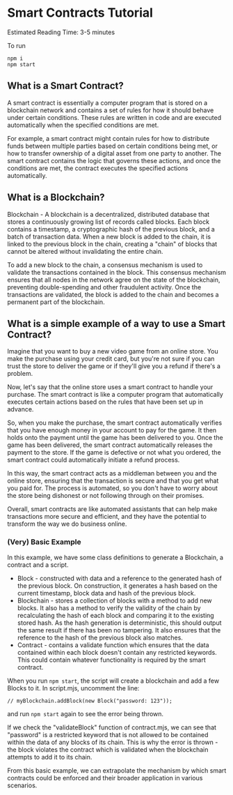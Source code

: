 # Smart Contracts Tutorial

Estimated Reading Time: 3-5 minutes

To run

```
npm i
npm start
```

## What is a Smart Contract?

A smart contract is essentially a computer program that is stored on a blockchain network and contains a set of rules for how it should behave under certain conditions. These rules are written in code and are executed automatically when the specified conditions are met.

For example, a smart contract might contain rules for how to distribute funds between multiple parties based on certain conditions being met, or how to transfer ownership of a digital asset from one party to another. The smart contract contains the logic that governs these actions, and once the conditions are met, the contract executes the specified actions automatically.

## What is a Blockchain?

Blockchain - A blockchain is a decentralized, distributed database that stores a continuously growing list of records called blocks. Each block contains a timestamp, a cryptographic hash of the previous block, and a batch of transaction data. When a new block is added to the chain, it is linked to the previous block in the chain, creating a "chain" of blocks that cannot be altered without invalidating the entire chain.

To add a new block to the chain, a consensus mechanism is used to validate the transactions contained in the block. This consensus mechanism ensures that all nodes in the network agree on the state of the blockchain, preventing double-spending and other fraudulent activity. Once the transactions are validated, the block is added to the chain and becomes a permanent part of the blockchain.

## What is a simple example of a way to use a Smart Contract?

Imagine that you want to buy a new video game from an online store. You make the purchase using your credit card, but you're not sure if you can trust the store to deliver the game or if they'll give you a refund if there's a problem.

Now, let's say that the online store uses a smart contract to handle your purchase. The smart contract is like a computer program that automatically executes certain actions based on the rules that have been set up in advance.

So, when you make the purchase, the smart contract automatically verifies that you have enough money in your account to pay for the game. It then holds onto the payment until the game has been delivered to you. Once the game has been delivered, the smart contract automatically releases the payment to the store. If the game is defective or not what you ordered, the smart contract could automatically initiate a refund process.

In this way, the smart contract acts as a middleman between you and the online store, ensuring that the transaction is secure and that you get what you paid for. The process is automated, so you don't have to worry about the store being dishonest or not following through on their promises.

Overall, smart contracts are like automated assistants that can help make transactions more secure and efficient, and they have the potential to transform the way we do business online.

### (Very) Basic Example

In this example, we have some class definitions to generate a Blockchain, a contract and a script.

- Block - constructed with data and a reference to the generated hash of the previous block. On construction, it generates a hash based on the current timestamp, block data and hash of the previous block.
- Blockchain - stores a collection of blocks with a method to add new blocks. It also has a method to verify the validity of the chain by recalculating the hash of each block and comparing it to the existing stored hash. As the hash generation is deterministic, this should output the same result if there has been no tampering. It also ensures that the reference to the hash of the previous block also matches.
- Contract - contains a validate function which ensures that the data contained within each block doesn't contain any restricted keywords. This could contain whatever functionality is required by the smart contract.

When you run `npm start`, the script will create a blockchain and add a few Blocks to it. In script.mjs, uncomment the line:

`// myBlockchain.addBlock(new Block("password: 123"));`

and run `npm start` again to see the error being thrown.

If we check the "validateBlock" function of contract.mjs, we can see that "password" is a restricted keyword that is not allowed to be contained within the data of any blocks of its chain. This is why the error is thrown - the block violates the contract which is validated when the blockchain attempts to add it to its chain.

From this basic example, we can extrapolate the mechanism by which smart contracts could be enforced and their broader application in various scenarios.
